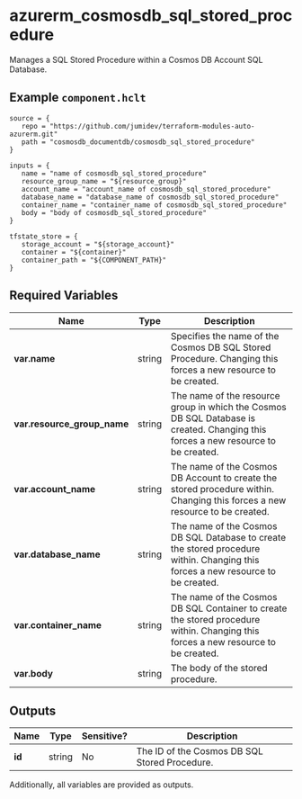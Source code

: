 # azurerm_cosmosdb_sql_stored_procedure

Manages a SQL Stored Procedure within a Cosmos DB Account SQL Database.

## Example `component.hclt`

```hcl
source = {
   repo = "https://github.com/jumidev/terraform-modules-auto-azurerm.git" 
   path = "cosmosdb_documentdb/cosmosdb_sql_stored_procedure" 
}

inputs = {
   name = "name of cosmosdb_sql_stored_procedure" 
   resource_group_name = "${resource_group}" 
   account_name = "account_name of cosmosdb_sql_stored_procedure" 
   database_name = "database_name of cosmosdb_sql_stored_procedure" 
   container_name = "container_name of cosmosdb_sql_stored_procedure" 
   body = "body of cosmosdb_sql_stored_procedure" 
}

tfstate_store = {
   storage_account = "${storage_account}" 
   container = "${container}" 
   container_path = "${COMPONENT_PATH}" 
}

```

## Required Variables

| Name | Type |  Description |
| ---- | --------- |  ----------- |
| **var.name** | string |  Specifies the name of the Cosmos DB SQL Stored Procedure. Changing this forces a new resource to be created. | 
| **var.resource_group_name** | string |  The name of the resource group in which the Cosmos DB SQL Database is created. Changing this forces a new resource to be created. | 
| **var.account_name** | string |  The name of the Cosmos DB Account to create the stored procedure within. Changing this forces a new resource to be created. | 
| **var.database_name** | string |  The name of the Cosmos DB SQL Database to create the stored procedure within. Changing this forces a new resource to be created. | 
| **var.container_name** | string |  The name of the Cosmos DB SQL Container to create the stored procedure within. Changing this forces a new resource to be created. | 
| **var.body** | string |  The body of the stored procedure. | 



## Outputs

| Name | Type | Sensitive? | Description |
| ---- | ---- | --------- | --------- |
| **id** | string | No  | The ID of the Cosmos DB SQL Stored Procedure. | 

Additionally, all variables are provided as outputs.
